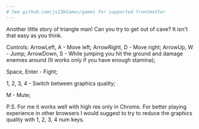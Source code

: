 ```yaml
---
# See github.com/js13kGames/games for supported frontmatter
---
```

Another little story of triangle man! Can you try to get out of cave? It isn't that easy as you think. 

Controls:
ArrowLeft, A - Move left;
ArrowRight, D - Move right;
ArrowUp, W - Jump;
ArrowDown, S - While jumping you hit the ground and damage enemies around (It works only if you have enough stamina); 

Space, Enter - Fight;

1, 2, 3, 4 - Switch between graphics quality;

M - Mute;

P.S. For me it works well with high res only in Chrome. For better playing experience in other browsers I would suggest to try to reduce the graphics quality with 1, 2, 3, 4 num keys.
